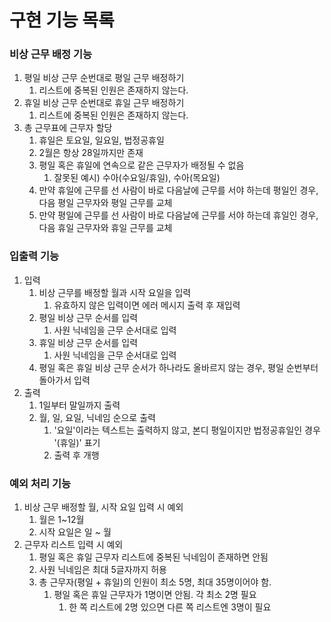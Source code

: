 # 구현 기능 목록
### 비상 근무 배정 기능
1. 평일 비상 근무 순번대로 평일 근무 배정하기
   1. 리스트에 중복된 인원은 존재하지 않는다.
2. 휴일 비상 근무 순번대로 휴일 근무 배정하기
   1. 리스트에 중복된 인원은 존재하지 않는다.
3. 총 근무표에 근무자 할당
   1. 휴일은 토요일, 일요일, 법정공휴일
   2. 2월은 항상 28일까지만 존재
   3. 평일 혹은 휴일에 연속으로 같은 근무자가 배정될 수 없음
      1. 잘못된 예시) 수아(수요일/휴일), 수아(목요일)
   4. 만약 휴일에 근무를 선 사람이 바로 다음날에 근무를 서야 하는데 평일인 경우, 다음 평일 근무자와 평일 근무를 교체
   5. 만약 평일에 근무를 선 사람이 바로 다음날에 근무를 서야 하는데 휴일인 경우, 다음 휴일 근무자와 휴일 근무를 교체

### 입출력 기능
1. 입력
   1. 비상 근무를 배정할 월과 시작 요일을 입력
      1. 유효하지 않은 입력이면 에러 메시지 출력 후 재입력
   2. 평일 비상 근무 순서를 입력
      1. 사원 닉네임을 근무 순서대로 입력
   3. 휴일 비상 근무 순서를 입력
      1. 사원 닉네임을 근무 순서대로 입력
   4. 평일 혹은 휴일 비상 근무 순서가 하나라도 올바르지 않는 경우, 평일 순번부터 돌아가서 입력
2. 출력
   1. 1일부터 말일까지 출력
   2. 월, 일, 요일, 닉네임 순으로 출력
      1. '요일'이라는 텍스트는 출력하지 않고, 본디 평일이지만 법정공휴일인 경우 '(휴일)' 표기
      2. 출력 후 개행

### 예외 처리 기능
1. 비상 근무 배정할 월, 시작 요일 입력 시 예외
   1. 월은 1~12월
   2. 시작 요일은 일 ~ 월
2. 근무자 리스트 입력 시 예외
   1. 평일 혹은 휴일 근무자 리스트에 중복된 닉네임이 존재하면 안됨
   2. 사원 닉네임은 최대 5글자까지 허용
   3. 총 근무자(평일 + 휴일)의 인원이 최소 5명, 최대 35명이어야 함.
      1. 평일 혹은 휴일 근무자가 1명이면 안됨. 각 최소 2명 필요
         1. 한 쪽 리스트에 2명 있으면 다른 쪽 리스트엔 3명이 필요
